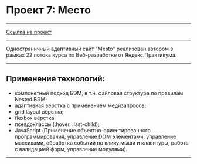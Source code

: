 # Проект 7: Место

------

[Ссылка на проект](https://a1rudy.github.io/mesto/)

------

Одностраничный адаптивный сайт "Mesto" реализован автором в рамках 22 потока курса по Веб-разработке от Яндекс.Практикума.

------

## Применение технологий:
* компонетный подход БЭМ, в т.ч. файловая структура по правилам Nested БЭМ;
* адаптивная верстка с применением медизапросов;
* grid layout вёрстка;
* flexbox вёрстка;
* псевдоклассы (:hover, :last-child);
* JavaScript (Применение объектно-ориентированного программирования, управление DOM элементами, управление массивами, обработка событий по клику мыши и клавитуры, работа с валидацией форм, управление модулями).

------